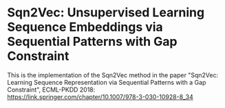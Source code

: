 # Sqn2Vec: Unsupervised Learning Sequence Embeddings via Sequential Patterns with Gap Constraint
This is the implementation of the Sqn2Vec method in the paper "Sqn2Vec: Learning Sequence Representation via Sequential Patterns with a Gap Constraint", ECML-PKDD 2018: https://link.springer.com/chapter/10.1007/978-3-030-10928-8_34

